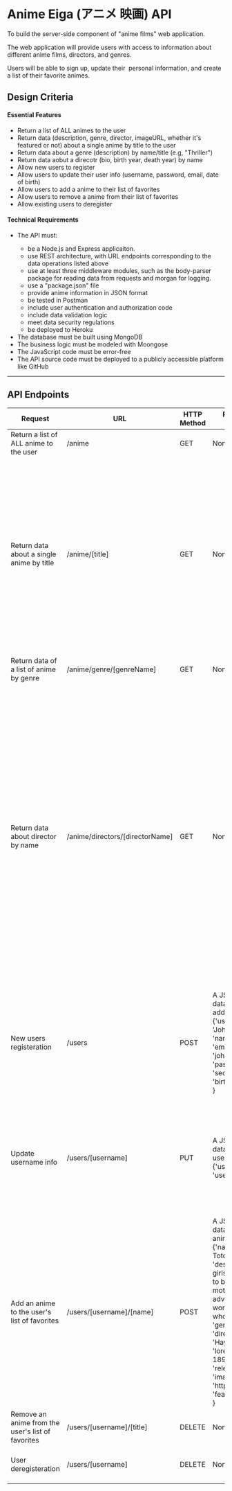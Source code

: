 <h1>Anime Eiga (<span class="jp">アニメ 映画</span>) API</h1>
    <p> To build the server-side component of "anime films" web application. </p>
    <p> The web application will provide users with access to information about different anime films, directors, and genres.
    </p>
    <p> Users will be able to sign up, update their  personal information, and create a list of their favorite animes.</p>
    <h2>Design Criteria</h2>
    <h4>Essential Features</h4>
    <ul>
        <li>Return a list of ALL animes to the user</li>
        <li>Return data (description, genre, director, imageURL, whether it's featured or not) about a single anime by
            title to the user</li>
        <li>Return data about a genre (description) by name/title (e.g, "Thriller")</li>
        <li>Return data aobut a direcotr (bio, birth year, death year) by name</li>
        <li>Allow new users to register</li>
        <li>Allow users to update their user info (username, password, email, date of birth)</li>
        <li>Allow users to add a anime to their list of favorites</li>
        <li>Allow users to remove a anime from their list of favorites</li>
        <li>Allow existing users to deregister</li>
    </ul>
    <h4>Technical Requirements</h4>
    <ul>
        <li>The API must: </li>
        <ul>
            <li>be a Node.js and Express applicaiton.</li>
            <li>use REST architecture, with URL endpoints corresponding to the data operations listed above</li>
            <li>use at least three middleware modules, such as the body-parser package for reading data from requests
                and morgan for logging.</li>
            <li>use a "package.json" file</li>
            <li>provide anime information in JSON format</li>
            <li>be tested in Postman</li>
            <li>include user authentication and authorization code</li>
            <li>include data validation logic</li>
            <li>meet data security regulations</li>
            <li>be deployed to Heroku</li>
        </ul>
        <li>The database must be built using MongoDB</li>
        <li>The business logic must be modeled with Moongose</li>
        <li>The JavaScript code must be error-free</li>
        <li>The API source code must be deployed to a publicly accessible platform like GitHub</li>
    </ul>
    <hr>
    <h2>API Endpoints</h2>
    <table class="table">
        <thead class="thead-light">
            <tr>
                <th scope="col">Request</th>
                <th scope="col">URL</th>
                <th scope="col">HTTP Method</th>
                <th scope="col">Request Body Data Format</th>
                <th scope="col">Response Body Data Format</th>
            </tr>
        </thead>
        <tbody>
            <tr>
                <td>Return a list of ALL anime to the user</td>
                <td>/anime</td>
                <td>GET</td>
                <td>None</td>
                <td>A JSON object holding data about all the anime</td>
            </tr>
            <tr>
                <td>Return data about a single anime by title</td>
                <td>/anime/[title]</td>
                <td>GET</td>
                <td>None</td>
                <td>A JSON object holding data about the requested anime. Example: <br />
                    {'name': 'My Neighbor Totoro', <br />
                    'description': 'When two girls move to the country to be near their ailing mother, they have
                    adventures with the wondrous forest spirits who live nearby.', <br/>
                    'genre': 'comedy', <br /> 
                    'director': {
                        'name': 'Hayao Miyazaki',
                        'bio': 'lorem ipsum',
                        'birthYear': 1890,
                        'deathYear': null}, <br />                   
                    'releaseYear': '1988', <br />
                    'imageUrl': 'https://example.png', <br />
                    'featured': true <br/>
                    }
                </td>
            </tr>
            <tr>
                <td>Return data of a list of anime by genre</td>
                <td>/anime/genre/[genreName]</td>
                <td>GET</td>
                <td>None</td>
                <td>An array of JSON objects holding data about all the animes by requested genre</td>
            </tr>
            <tr>
                <td>Return data about director by name</td>
                <td>/anime/directors/[directorName]</td>
                <td>GET</td>
                <td>None</td>
                <td>A JSON object holding data about the requested director. Example: <br />
                    {'directorName': 'Hayao Miyazaki', <br />
                    'birthYear': '1941', <br />
                    'deathYear': 'Present', <br />
                    'bio': 'Hayao Miyazaki is a highly acclaimed Japanese animator, director, and co-founder of Studio
                    Ghibli. Renowned for his imaginative storytelling and artistic brilliance, Miyazaki has created some
                    of the most beloved animated films worldwide. His iconic works include 'My Neighbor Totoro,'
                    'Spirited Away,' and 'Princess Mononoke.' Miyazaki's films often explore themes of environmentalism,
                    pacifism, and the wonder of childhood. With a career spanning decades, he continues to be a guiding
                    force in the animation industry, captivating audiences of all ages.'
                    }
                </td>
            </tr>
            <tr>
                <td>New users registeration</td>
                <td>/users</td>
                <td>POST</td>
                <td>
                    A JSON object holding data about the user to add, structured like: <br />
                    {'username': 'JohnDoe123', <br />
                    'name': 'John Doe', <br />
                    'email': 'john.doe@example.com', <br />
                    'password': 'securedpassword', <br />
                    'birthday': '12 Dec 2000'<br/>
                    }
                </td>
                <td>A JSON object holding data about the user that was added, including an ID: <br />
                    {'id': '1234', <br />
                    'username': 'JohnDoe123', <br />
                    'name': 'John Doe', <br />
                    'email': 'john.doe@example.com', <br />
                    'favoriteAnime': 'My Neighbor Totoro', <br />
                    }
                </td>
            </tr>
            <tr>
                <td>Update username info</td>
                <td>/users/[username]</td>
                <td>PUT</td>
                <td>A JSON object holding data about the user's username. Example: <br/>
                    {'username': 'username123'}</td>
                <td>A JSON object holding data about the user with an updated username. Example: <br/>
                    {'id': '1234', <br />
                    'username': 'NewJohnDoe', <br />
                    'name': 'John Doe', <br />
                    'email': 'john.doe@example.com', <br />
                    'favoriteAnime': 'My Neighbor Totoro', <br />
                    }
                </td>
            </tr>
            <tr>
                <td>Add an anime to the user's list of favorites</td>
                <td>/users/[username]/[name]</td>
                <td>POST</td>
                <td>A JSON object holding data about the chosen anime to add. Example: <br/>
                    {'name': 'My Neighbor Totoro', <br />
                    'description': 'When two girls move to the country to be near their ailing mother, they have
                    adventures with the wondrous forest spirits who live nearby.', <br/>
                    'genre': 'comedy', <br /> 
                    'director': {
                        'name': 'Hayao Miyazaki',
                        'bio': 'lorem ipsum',
                        'birthYear': 1890,
                        'deathYear': null}, <br />                   
                    'releaseYear': '1988', <br />
                    'imageUrl': 'https://example.png', <br />
                    'featured': true <br/>
                    }
                </td>
                <td>A text message indicating whether the anime has been successfully added</td>
            </tr>
            <tr>
                <td>Remove an anime from the user's list of favorites</td>
                <td>/users/[username]/[title]</td>
                <td>DELETE</td>
                <td>None</td>
                <td>A text message indicating whether the anime has been successfully removed</td>
            </tr>
            <tr>
                <td>User deregisteration</td>
                <td>/users/[username]</td>
                <td>DELETE</td>
                <td>None</td>
                <td>A text message indicating whether the user has been successfully deregistered</td>
            </tr>
        </tbody>
    </table>
